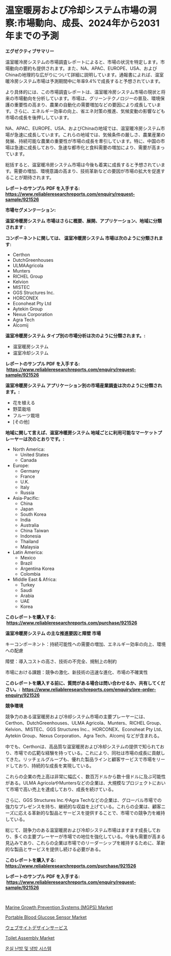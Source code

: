 <p><h1>温室暖房および冷却システム市場の洞察:市場動向、成長、2024年から2031年までの予測</h1></p><p><strong>エグゼクティブサマリー</strong></p>
<p><p>温室暖冷房システムの市場調査レポートによると、市場の状況を特定します。市場動向の要約も提供されます。また、NA、APAC、EUROPE、USA、およびChinaの地理的な広がりについて詳細に説明しています。通報書によれば、温室暖冷房システム市場は予測期間中に年率9.4%で成長すると予想されています。</p><p>より具体的には、この市場調査レポートは、温室暖冷房システム市場の現状と将来の市場動向を分析しています。市場は、グリーンテクノロジーの普及、環境保護の重要性の高まり、農業の自動化の需要増加などの要因により成長しています。さらに、エネルギー効率の向上、省エネ対策の推進、気候変動の影響なども市場の成長を後押ししています。</p><p>NA、APAC、EUROPE、USA、およびChinaの地域では、温室暖冷房システム市場が急速に成長しています。これらの地域では、気候条件の厳しさ、農業産業の発展、持続可能な農業の重要性が市場の成長を牽引しています。特に、中国の市場は急速に成長しており、急速な都市化と食料需要の増加により、需要が高まっています。</p><p>総括すると、温室暖冷房システム市場は今後も着実に成長すると予想されています。需要の増加、環境意識の高まり、技術革新などの要因が市場の拡大を促進することが期待されます。</p></p>
<p><strong>レポートのサンプル PDF を入手する: <a href="https://www.reliableresearchreports.com/enquiry/request-sample/921526">https://www.reliableresearchreports.com/enquiry/request-sample/921526</a></strong></p>
<p><strong>市場セグメンテーション:</strong></p>
<p><strong> 温室冷暖房システム 市場はさらに概要、展開、アプリケーション、地域に分類されます :</strong></p>
<p><strong>コンポーネントに関しては、 温室冷暖房システム 市場は次のように分類されます: &nbsp;</strong></p>
<p><ul><li>Certhon</li><li>DutchGreenhouses</li><li>ULMAAgricola</li><li>Munters</li><li>RICHEL Group</li><li>Kelvion</li><li>MISTEC</li><li>GGS Structures Inc.</li><li>HORCONEX</li><li>Econoheat Pty Ltd</li><li>Aytekin Group</li><li>Nexus Corporation</li><li>Agra Tech</li><li>Alcomij</li></ul></p>
<p><strong> 温室冷暖房システム タイプ別の市場分析は次のように分類されます。:</strong></p>
<p><ul><li>温室暖房システム</li><li>温室冷却システム</li></ul></p>
<p><strong>レポートのサンプル PDF を入手する: &nbsp;<a href="https://www.reliableresearchreports.com/enquiry/request-sample/921526">https://www.reliableresearchreports.com/enquiry/request-sample/921526</a></strong></p>
<p><strong> 温室冷暖房システム アプリケーション別の市場産業調査は次のように分類されます。:</strong></p>
<p><ul><li>花を植える</li><li>野菜栽培</li><li>フルーツ栽培</li><li>[その他]</li></ul></p>
<p><strong>地域に関して言えば、温室冷暖房システム 地域ごとに利用可能なマーケットプレーヤーは次のとおりです。:</strong></p>
<p><ul>
    <li>
        North America:
        <ul>
            <li>United States</li>
            <li>Canada</li>
        </ul>
    </li>
    <li>
        Europe:
        <ul>
            <li>Germany</li>
            <li>France</li>
            <li>U.K.</li>
            <li>Italy</li>
            <li>Russia</li>
        </ul>
    </li>
    <li>
        Asia-Pacific:
        <ul>
            <li>China</li>
            <li>Japan</li>
            <li>South Korea</li>
            <li>India</li>
            <li>Australia</li>
            <li>China Taiwan</li>
            <li>Indonesia</li>
            <li>Thailand</li>
            <li>Malaysia</li>
        </ul>
    </li>
    <li>
        Latin America:
        <ul>
            <li>Mexico</li>
            <li>Brazil</li>
            <li>Argentina Korea</li>
            <li>Colombia</li>
        </ul>
    </li>
    <li>
        Middle East & Africa:
        <ul>
            <li>Turkey</li>
            <li>Saudi</li>
            <li>Arabia</li>
            <li>UAE</li>
            <li>Korea</li>
        </ul>
    </li>
    </ul></p>
<p><strong>このレポートを購入する: &nbsp;<a href="https://www.reliableresearchreports.com/purchase/921526">https://www.reliableresearchreports.com/purchase/921526</a></strong></p>
<p><strong>温室冷暖房システム の主な推進要因と障壁 市場</strong></p>
<p><p>キーコンポーネント：持続可能性への需要の増加、エネルギー効率の向上、環境への配慮</p><p>障壁：導入コストの高さ、技術の不完全、規制上の制約</p><p>市場における課題：競争の激化、新技術の迅速な進化、市場の不確実性</p></p>
<p><strong>このレポートを購入する前に、質問がある場合は問い合わせるか、共有してください。:&nbsp; <a href="https://www.reliableresearchreports.com/enquiry/pre-order-enquiry/921526">https://www.reliableresearchreports.com/enquiry/pre-order-enquiry/921526</a></strong></p>
<p><strong>競争環境</strong></p>
<p><p>競争力のある温室暖房および冷却システム市場の主要プレーヤーには、Certhon、DutchGreenhouses、ULMA Agricola、Munters、RICHEL Group、Kelvion、MISTEC、GGS Structures Inc.、HORCONEX、Econoheat Pty Ltd、Aytekin Group、Nexus Corporation、Agra Tech、Alcomij などが含まれる。</p><p>中でも、Certhonは、高品質な温室暖房および冷却システムの提供で知られており、市場での広範な経験を持っている。これにより、同社は市場の成長に貢献してきた。リッチェルグループも、優れた製品ラインと顧客サービスで市場をリードしており、持続的な成長を実現している。</p><p>これらの企業の売上高は非常に幅広く、数百万ドルから数十億ドルに及ぶ可能性がある。ULMA AgricolaやMuntersなどの企業は、大規模なプロジェクトにおいて市場で高い売上を達成しており、成長を続けている。</p><p>さらに、GGS Structures Inc.やAgra Techなどの企業は、グローバル市場での強力なプレゼンスを持ち、継続的な収益を上げている。これらの企業は、顧客ニーズに応える革新的な製品とサービスを提供することで、市場での競争力を維持している。</p><p>総じて、競争力のある温室暖房および冷却システム市場はますます成長しており、多くの主要プレーヤーが市場での地位を強化している。今後も需要が高まる見込みであり、これらの企業は市場でのリーダーシップを維持するために、革新的な製品とサービスを提供し続ける必要がある。</p></p>
<p><strong>このレポートを購入する: &nbsp; <a href="https://www.reliableresearchreports.com/purchase/921526">https://www.reliableresearchreports.com/purchase/921526</a></strong></p>
<p><strong>レポートのサンプル PDF を入手する: &nbsp;<a href="https://www.reliableresearchreports.com/enquiry/request-sample/921526">https://www.reliableresearchreports.com/enquiry/request-sample/921526</a></strong><strong></strong></p>
<p>&nbsp;</p>
<p><p><a href="https://github.com/abdelrhmankishk22/Market-Research-Report-List-3/blob/main/marine-growth-prevention-systems-mgps-market.md">Marine Growth Prevention Systems (MGPS) Market</a></p><p><a href="https://issuu.com/reportprime-2/docs/portable-blood-glucose-sensor-market-size-2030.ppt">Portable Blood Glucose Sensor Market</a></p><p><a href="https://github.com/mohamedbakry57/Market-Research-Report-List-2/blob/main/9882577182217.md">ウェブサイトデザインサービス</a></p><p><a href="https://github.com/ChiragRp1/Market-Research-Report-List-3/blob/main/toilet-assembly-market.md">Toilet Assembly Market</a></p><p><a href="https://github.com/sougarounis/Market-Research-Report-List-2/blob/main/5248053182214.md">온실 난방 및 냉방 시스템</a></p></p>